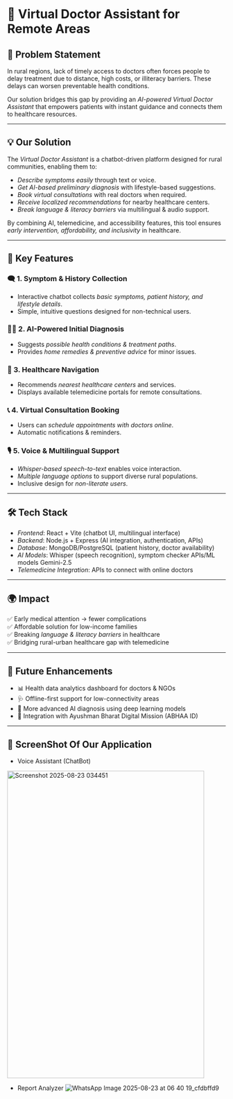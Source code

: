 # 🏥 Virtual Doctor Assistant for Remote Areas  

## 📌 Problem Statement  
In rural regions, lack of timely access to doctors often forces people to delay treatment due to distance, high costs, or illiteracy barriers. These delays can worsen preventable health conditions.  

Our solution bridges this gap by providing an *AI-powered Virtual Doctor Assistant* that empowers patients with instant guidance and connects them to healthcare resources.  

---

## 💡 Our Solution  
The *Virtual Doctor Assistant* is a chatbot-driven platform designed for rural communities, enabling them to:  
- *Describe symptoms easily* through text or voice.  
- *Get AI-based preliminary diagnosis* with lifestyle-based suggestions.  
- *Book virtual consultations* with real doctors when required.  
- *Receive localized recommendations* for nearby healthcare centers.  
- *Break language & literacy barriers* via multilingual & audio support.  

By combining AI, telemedicine, and accessibility features, this tool ensures *early intervention, affordability, and inclusivity* in healthcare.  

---

## 🚀 Key Features  

### 🗨 1. Symptom & History Collection  
- Interactive chatbot collects *basic symptoms, patient history, and lifestyle details*.  
- Simple, intuitive questions designed for non-technical users.  

### 🧑‍⚕ 2. AI-Powered Initial Diagnosis  
- Suggests *possible health conditions & treatment paths*.  
- Provides *home remedies & preventive advice* for minor issues.  

### 📍 3. Healthcare Navigation  
- Recommends *nearest healthcare centers* and services.  
- Displays available telemedicine portals for remote consultations.  

### 📞 4. Virtual Consultation Booking  
- Users can *schedule appointments with doctors online*.  
- Automatic notifications & reminders.  

### 🎙 5. Voice & Multilingual Support  
- *Whisper-based speech-to-text* enables voice interaction.  
- *Multiple language options* to support diverse rural populations.  
- Inclusive design for *non-literate users*.  

---

## 🛠 Tech Stack  
- *Frontend*: React + Vite (chatbot UI, multilingual interface)  
- *Backend*: Node.js + Express (AI integration, authentication, APIs)  
- *Database*: MongoDB/PostgreSQL (patient history, doctor availability)  
- *AI Models*: Whisper (speech recognition), symptom checker APIs/ML models  Gemini-2.5 
- *Telemedicine Integration*: APIs to connect with online doctors  

---

## 🌍 Impact  
✅ Early medical attention → fewer complications  
✅ Affordable solution for low-income families  
✅ Breaking *language & literacy barriers* in healthcare  
✅ Bridging rural-urban healthcare gap with telemedicine  

---

## 📸 Future Enhancements  
- 📊 Health data analytics dashboard for doctors & NGOs  
- 🩺 Offline-first support for low-connectivity areas  
- 🤖 More advanced AI diagnosis using deep learning models  
- 🏥 Integration with Ayushman Bharat Digital Mission (ABHAA ID)

---
## 📸 ScreenShot Of Our Application 
- Voice Assistant (ChatBot)
<img width="454" height="709" alt="Screenshot 2025-08-23 034451" src="https://github.com/user-attachments/assets/993eed3e-5293-4833-bcb4-49d1bbc0c4b0" />


- Report Analyzer
![WhatsApp Image 2025-08-23 at 06 40 19_cfdbffd9](https://github.com/user-attachments/assets/d7445957-5889-4b0f-b19c-25f084aa8be1)
